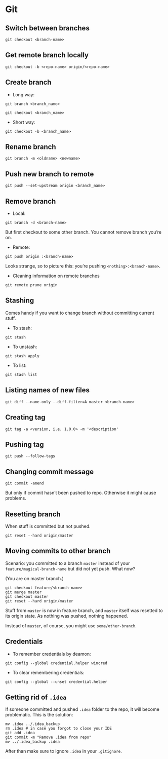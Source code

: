# Git

## Switch between branches

`git checkout <branch-name>`

## Get remote branch locally

`git checkout -b <repo-name> origin/<repo-name>`

## Create branch

* Long way:

 `git branch <branch_name>`

 `git checkout <branch_name>`

* Short way:

 `git checkout -b <branch_name>`

## Rename branch

`git branch -m <oldname> <newname>`

## Push new branch to remote

`git push --set-upstream origin <branch_name>`

## Remove branch

* Local:

 `git branch -d <branch-name>`

 But first checkout to some other branch. You cannot remove branch you’re on.

* Remote:

 `git push origin :<branch-name>`

 Looks strange, so to picture this: you’re pushing `<nothing>:<branch-name>`.

* Cleaning information on remote branches

 `git remote prune origin`


## Stashing

Comes handy if you want to change branch without committing current stuff.

* To stash:

 `git stash`

* To unstash:

 `git stash apply`

* To list:

 `git stash list`

## Listing names of new files

`git diff --name-only --diff-filter=A master <branch-name>`

## Creating tag

`git tag -a <version, i.e. 1.0.0> -m '<description'`

## Pushing tag

`git push --follow-tags`

## Changing commit message

`git commit -amend`

But only if commit hasn’t been pushed to repo. Otherwise it might cause problems.

## Resetting branch

When stuff is committed but not pushed.

`git reset --hard origin/master`

## Moving commits to other branch

Scenario: you committed to a branch `master` instead of your `feature/magical-branch-name` but did not yet push. What now?

(You are on master branch.)

```
git checkout feature/<branch-name>
git merge master
git checkout master
git reset --hard origin/master
```

Stuff from `master` is now in feature branch, and `master` itself was resetted to its origin state. As nothing was pushed, nothing happened.

Instead of `master`, of course, you might use `some/other-branch`.

## Credentials

* To remember credentials by deamon:

 `git config --global credential.helper wincred`

* To clear remembering credentials:

 `git config --global --unset credential.helper`

## Getting rid of `.idea`

If someone committed and pushed `.idea` folder to the repo, it will become problematic. This is the solution:

```
mv .idea ../.idea_backup
rm .idea # in case you forgot to close your IDE
git add .idea
git commit -m "Remove .idea from repo"
mv ../.idea_backup .idea
```

After than make sure to ignore `.idea` in your `.gitignore`.